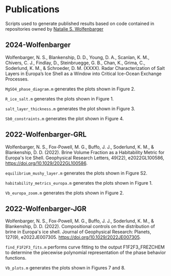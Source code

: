 # Publications
Scripts used to generate published results based on code contained in repositories owned by [Natalie S. Wolfenbarger](https://scholar.google.com/citations?user=TReEGqQAAAAJ&hl=en)


## 2024-Wolfenbarger
Wolfenbarger, N. S., Blankenship, D. D., Young, D. A., Scanlan, K. M., Chivers, C. J., Findlay, D., Steinbruegge, G. B., Chan, K., Grima, C., Soderlund, K. M., & Schroeder, D. M. (XXXX). Radar Characterization of Salt Layers in Europa’s Ice Shell as a Window into Critical Ice-Ocean Exchange Processes.

`MgSO4_phase_diagram.m` generates the plots shown in Figure 2.

`R_ice_salt.m` generates the plots shown in Figure 1.

`salt_layer_thickness.m` generates the plot shown in Figure 3.

`Sb0_constraints.m` generates the plot shown in Figure 4.


## 2022-Wolfenbarger-GRL
Wolfenbarger, N. S., Fox-Powell, M. G., Buffo, J. J., Soderlund, K. M., & Blankenship, D. D. (2022). Brine Volume Fraction as a Habitability Metric for Europa's Ice Shell. Geophysical Research Letters, 49(22), e2022GL100586, https://doi.org/10.1029/2022GL100586.

`equilibrium_mushy_layer.m` generates the plots shown in Figure S2.

`habitability_metrics_europa.m` generates the plots shown in Figure 1.

`Vb_europa_zoom.m` generates the plots shown in Figure 2.


## 2022-Wolfenbarger-JGR
Wolfenbarger, N. S., Fox-Powell, M. G., Buffo, J. J., Soderlund, K. M., & Blankenship, D. D. (2022). Compositional controls on the distribution of brine in Europa's ice shell. Journal of Geophysical Research: Planets, 127(9), e2022JE007305. https://doi.org/10.1029/2022JE007305. 

`find_F1F2F3_fits.m` performs curve fitting to the output F1F2F3_FREZCHEM to determine the piecewise polynomial representation of the phase behavior functions.

`Vb_plots.m` generates the plots shown in Figures 7 and 8.


